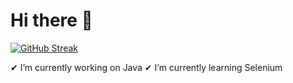 # Hi there 👋

[![GitHub Streak](https://github-readme-streak-stats.herokuapp.com?user=maydinca&theme=dark&hide_border=true)](https://git.io/streak-stats)


 ✔ I’m currently working on Java                                                                     ✔ I’m currently learning Selenium

